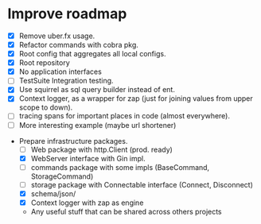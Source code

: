 # Improve roadmap

- [x] Remove uber.fx usage.
- [x] Refactor commands with cobra pkg.
- [x] Root config that aggregates all local configs.
- [x] Root repository
- [x] No application interfaces
- [ ] TestSuite Integration testing. 
- [x] Use squirrel as sql query builder instead of ent.
- [x] Context logger, as a wrapper for zap (just for joining values from upper scope to down).
- [ ] tracing spans for important places in code (almost everywhere).
- [ ] More interesting example (maybe url shortener)
- Prepare infrastructure packages.  
  - [ ] Web package with http.Client (prod. ready) 
  - [x] WebServer interface with Gin impl.
  - [ ] commands package with some impls (BaseCommand, StorageCommand)
  - [ ] storage package with Connectable interface (Connect, Disconnect)
  - [x] schema/json/ 
  - [x] Context logger with zap as engine
  - Any useful stuff that can be shared across others projects